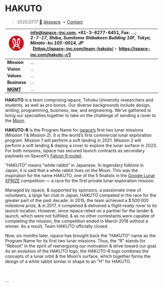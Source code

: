 # HAKUTO
> 2020.07.17 [🚀](../index/index.md) [despace](index.md) → [Contact](contact.md)

|[![](f/con/h/hakuto_r_logo1_thumb.jpg)](f/con/h/hakuto_r_logo1.png)|<info@ispace-inc.com>, +81-3-6277-6451, Fax: …;<br> *2-7-17, Shiba, Sumitomo Shibakoen Building 10F, Tokyo, Minato-ku 105-0014, JP*<br> 【<https://ispace-inc.com/team-hakuto/>・ <https://ispace-inc.com/hakuto-r/>】|
|:--|:--|
|**Mission**|…|
|**Vision**|…|
|**Values**|…|
|**Business**|…|
|**[MGMT](mgmt.md)**|…|

**HAKUTO** is a team comprising ispace, Tohoku University researchers and students, as well as pro bonos. Our diverse backgrounds include design, writing, programming, business, law, and engineering. We’ve gathered to bring our specialties together to take on the challenge of sending a rover to the [Moon](moon.md).

**HAKUTO-R** is the Program Name for [ispace’s](zz_ispace.md) first two lunar missions  (Mission 1 & Mission 2). It is the world’s first commercial lunar exploration program. Mission 1 will perform a soft landing in 2021. Mission 2 will perform a soft landing & deploy a rover to explore the lunar surface in 2023. For both missions, ispace has secured launch contracts as secondary payloads on SpaceX’s [Falcon 9 rocket](falcon.md).

“HAKUTO” means “white rabbit” in Japanese. In legendary folklore in Japan, it is said that a white rabbit lives on the Moon. This was the inspiration for the name HAKUTO, one of the 5 finalists in the [Google Lunar XPRIZE](google_lunar_x_prize.md) competition — a race for the first private lunar exploration mission.

Managed by ispace, & supported by sponsors, a passionate crew of volunteers, a large fan club in Japan, HAKUTO competed in the race for the greater part of the past decade. In 2015, the team achieved a $ 500 000 milestone prize, & in 2017, it completed & delivered a flight‑ready rover to its launch location. However, since ispace relied on a partner for the lander & launch, which were not fulfilled, & as no other contestants were capable of completing the mission, the competition ended in March 2018 without a winner. As a result, Team HAKUTO officially closed.

Now, six months later, ispace has brought back the “HAKUTO” name as the Program Name for its first two lunar missions. Thus, the “R” stands for “Reboot” in the spirit of reenergizing our motivation & drive toward our goal. As an evolution of the HAKUTO logo, the HAKUTO-R logo combines the concepts of a lunar orbit & the Moon’s surface, which together forms the design of a white rabbit similar in shape to an “H” for HAKUTO.

<p style="page-break-after:always"> </p>

…
